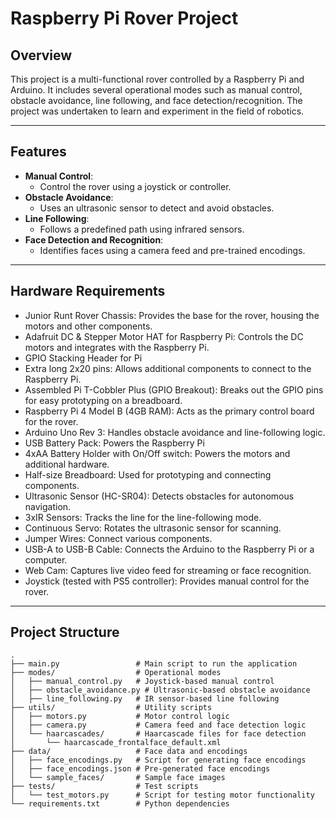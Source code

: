 # **Raspberry Pi Rover Project**

## **Overview**
This project is a multi-functional rover controlled by a Raspberry Pi and Arduino. It includes several operational modes such as manual control, obstacle avoidance, line following, and face detection/recognition. The project was undertaken to learn and experiment
in the field of robotics.

---

## **Features**
- **Manual Control**:
  - Control the rover using a joystick or controller.
- **Obstacle Avoidance**:
  - Uses an ultrasonic sensor to detect and avoid obstacles.
- **Line Following**:
  - Follows a predefined path using infrared sensors.
- **Face Detection and Recognition**:
  - Identifies faces using a camera feed and pre-trained encodings.

---

## **Hardware Requirements**
  - Junior Runt Rover Chassis: Provides the base for the rover, housing the motors and other components.
  - Adafruit DC & Stepper Motor HAT for Raspberry Pi: Controls the DC motors and integrates with the Raspberry Pi.
  - GPIO Stacking Header for Pi
  - Extra long 2x20 pins: Allows additional components to connect to the Raspberry Pi.
  - Assembled Pi T-Cobbler Plus (GPIO Breakout): Breaks out the GPIO pins for easy prototyping on a breadboard.
  - Raspberry Pi 4 Model B (4GB RAM): Acts as the primary control board for the rover.
  - Arduino Uno Rev 3: Handles obstacle avoidance and line-following logic.
  - USB Battery Pack: Powers the Raspberry Pi
  - 4xAA Battery Holder with On/Off switch: Powers the motors and additional hardware.
  - Half-size Breadboard: Used for prototyping and connecting components.
  - Ultrasonic Sensor (HC-SR04): Detects obstacles for autonomous navigation.
  - 3xIR Sensors: Tracks the line for the line-following mode.
  - Continuous Servo: Rotates the ultrasonic sensor for scanning.
  - Jumper Wires: Connect various components.
  - USB-A to USB-B Cable: Connects the Arduino to the Raspberry Pi or a computer.
  - Web Cam: Captures live video feed for streaming or face recognition.
  - Joystick (tested with PS5 controller): Provides manual control for the rover.

---

## **Project Structure**
```plaintext
.
├── main.py                 # Main script to run the application
├── modes/                  # Operational modes
│   ├── manual_control.py   # Joystick-based manual control
│   ├── obstacle_avoidance.py # Ultrasonic-based obstacle avoidance
│   ├── line_following.py   # IR sensor-based line following
├── utils/                  # Utility scripts
│   ├── motors.py           # Motor control logic
│   ├── camera.py           # Camera feed and face detection logic
│   └── haarcascades/       # Haarcascade files for face detection
│       └── haarcascade_frontalface_default.xml
├── data/                   # Face data and encodings
│   ├── face_encodings.py   # Script for generating face encodings
│   ├── face_encodings.json # Pre-generated face encodings
│   └── sample_faces/       # Sample face images
├── tests/                  # Test scripts
│   └── test_motors.py      # Script for testing motor functionality
└── requirements.txt        # Python dependencies
